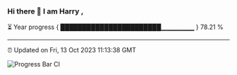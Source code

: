 ### Hi there 👋 I am Harry , 

⏳ Year progress { ███████████████████████▁▁▁▁▁▁▁ } 78.21 %

---

⏰ Updated on Fri, 13 Oct 2023 11:13:38 GMT

![Progress Bar CI](https://github.com/duykhang68/duykhang68/workflows/Progress%20Bar%20CI/badge.svg)
